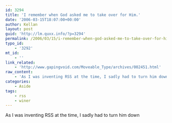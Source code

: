 ```yaml
---
id: 3294
title: 'I remember when God asked me to take over for Him.'
date: '2006-03-15T18:07:00+00:00'
author: Kellan
layout: post
guid: 'http://lm.quxx.info/?p=3294'
permalink: /2006/03/15/i-remember-when-god-asked-me-to-take-over-for-him/
typo_id:
    - '3292'
mt_id:
    - ''
link_related:
    - 'http://www.gapingvoid.com/Moveable_Type/archives/002451.html'
raw_content:
    - 'As I was inventing RSS at the time, I sadly had to turn him down'
categories:
    - Aside
tags:
    - rss
    - winer
---
```


As I was inventing RSS at the time, I sadly had to turn him down